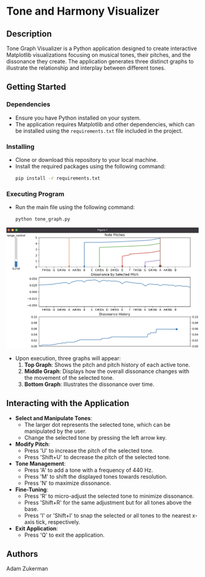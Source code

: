 # Tone and Harmony Visualizer

## Description

Tone Graph Visualizer is a Python application designed to create interactive Matplotlib visualizations focusing on musical tones, their pitches, and the dissonance they create. The application generates three distinct graphs to illustrate the relationship and interplay between different tones.

## Getting Started

### Dependencies

* Ensure you have Python installed on your system.
* The application requires Matplotlib and other dependencies, which can be installed using the `requirements.txt` file included in the project.

### Installing

* Clone or download this repository to your local machine.
* Install the required packages using the following command:
  ```bash
  pip install -r requirements.txt
  ```

### Executing Program


* Run the main file using the following command:
  ```bash
  python tone_graph.py
  ```

<!-- ![Tone and Harmony Visualizer](resources/program_screenshot.png) -->
<img src=resources/program_screenshot.png alt="program screenshot" width="800"/>


* Upon execution, three graphs will appear:
  1. **Top Graph**: Shows the pitch and pitch history of each active tone.
  2. **Middle Graph**: Displays how the overall dissonance changes with the movement of the selected tone.
  3. **Bottom Graph**: Illustrates the dissonance over time.

## Interacting with the Application

* **Select and Manipulate Tones**:
  - The larger dot represents the selected tone, which can be manipulated by the user.
  - Change the selected tone by pressing the left arrow key.
* **Modify Pitch**:
  - Press 'U' to increase the pitch of the selected tone.
  - Press 'Shift+U' to decrease the pitch of the selected tone.
* **Tone Management**:
  - Press 'A' to add a tone with a frequency of 440 Hz.
  - Press 'M' to shift the displayed tones towards resolution.
  - Press 'N' to maximize dissonance.
* **Fine-Tuning**:
  - Press 'R' to micro-adjust the selected tone to minimize dissonance.
  - Press 'Shift+R' for the same adjustment but for all tones above the base.
  - Press 'I' or 'Shift+I' to snap the selected or all tones to the nearest x-axis tick, respectively.
* **Exit Application**:
  - Press 'Q' to exit the application.

## Authors

Adam Zukerman
